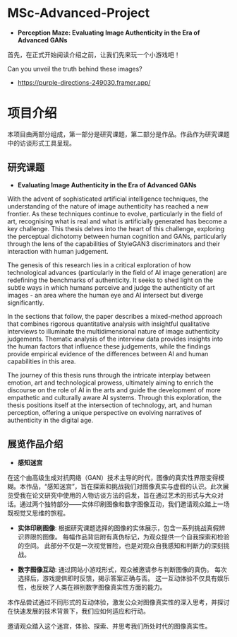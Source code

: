 # MSc-Advanced-Project
- **Perception Maze: Evaluating Image Authenticity in the Era of Advanced GANs**

首先，在正式开始阅读介绍之前，让我们先来玩一个小游戏吧！

Can you unveil the truth behind these images?

- https://purple-directions-249030.framer.app/

# 项目介绍

本项目由两部分组成，第一部分是研究课题，第二部分是作品。作品作为研究课题中的访谈形式工具呈现。

## 研究课题

- **Evaluating Image Authenticity in the Era of Advanced GANs**

With the advent of sophisticated artificial intelligence techniques, the understanding of the nature of image authenticity has reached a new frontier. As these techniques continue to evolve, particularly in the field of art, recognising what is real and what is artificially generated has become a key challenge. This thesis delves into the heart of this challenge, exploring the perceptual dichotomy between human cognition and GANs, particularly through the lens of the capabilities of StyleGAN3 discriminators and their interaction with human judgement.

The genesis of this research lies in a critical exploration of how technological advances (particularly in the field of AI image generation) are redefining the benchmarks of authenticity. It seeks to shed light on the subtle ways in which humans perceive and judge the authenticity of art images - an area where the human eye and AI intersect but diverge significantly.

In the sections that follow, the paper describes a mixed-method approach that combines rigorous quantitative analysis with insightful qualitative interviews to illuminate the multidimensional nature of image authenticity judgements. Thematic analysis of the interview data provides insights into the human factors that influence these judgements, while the findings provide empirical evidence of the differences between AI and human capabilities in this area.

The journey of this thesis runs through the intricate interplay between emotion, art and technological prowess, ultimately aiming to enrich the discourse on the role of AI in the arts and guide the development of more empathetic and culturally aware AI systems. Through this exploration, the thesis positions itself at the intersection of technology, art, and human perception, offering a unique perspective on evolving narratives of authenticity in the digital age.


## 展览作品介绍

- **感知迷宫**

在这个由高级生成对抗网络（GAN）技术主导的时代，图像的真实性界限变得模糊。本作品，“感知迷宫”，旨在探索和挑战我们对图像真实与虚假的认识。此次展览受我在论文研究中使用的人物访谈方法的启发，旨在通过艺术的形式与大众对话。通过两个独特部分——实体印刷图像和数字图像互动，我们邀请观众踏上一场既视觉又思维的旅程。

-  **实体印刷图像**:
  根据研究课题选择的图像的实体展示，包含一系列挑战真假辨识界限的图像。
  每幅作品背后附有真伪标记，为观众提供一个自我探索和检验的空间。
  此部分不仅是一次视觉冒险，也是对观众自我感知和判断力的深刻挑战。

- **数字图像互动**:
  通过网站小游戏形式，观众被邀请参与判断图像的真伪。
  每次选择后，游戏提供即时反馈，揭示答案正确与否。
  这一互动体验不仅具有娱乐性，也反映了人类在辨别数字图像真实性方面的能力。


本作品尝试通过不同形式的互动体验，激发公众对图像真实性的深入思考，并探讨在快速发展的技术背景下，我们应如何适应和行动。

邀请观众踏入这个迷宫，体验、探索、并思考我们所处时代的图像真实性。




